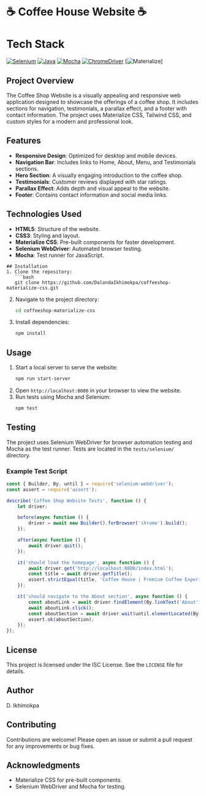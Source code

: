 # ☕️ Coffee House Website ☕️


# Tech Stack

[![Selenium](https://img.shields.io/badge/Selenium-43B02A?style=for-the-badge&logo=Selenium&logoColor=white)](https://selenium.dev)
[![Java](https://img.shields.io/badge/Java-ED8B00?style=for-the-badge&logo=openjdk&logoColor=white)](https://www.java.com)
[![Mocha](https://img.shields.io/badge/Mocha-8D6748?style=for-the-badge&logo=Mocha&logoColor=white)](https://mochajs.org)
[![ChromeDriver](https://img.shields.io/badge/ChromeDriver-4285F4?style=for-the-badge&logo=GoogleChrome&logoColor=white)](https://chromedriver.chromium.org)
[![Materialize](https://img.shields.io)]  


## Project Overview

The Coffee Shop Website is a visually appealing and responsive web application designed to showcase the offerings of a coffee shop. It includes sections for navigation, testimonials, a parallax effect, and a footer with contact information. The project uses Materialize CSS, Tailwind CSS, and custom styles for a modern and professional look.

## Features
- **Responsive Design**: Optimized for desktop and mobile devices.
- **Navigation Bar**: Includes links to Home, About, Menu, and Testimonials sections.
- **Hero Section**: A visually engaging introduction to the coffee shop.
- **Testimonials**: Customer reviews displayed with star ratings.
- **Parallax Effect**: Adds depth and visual appeal to the website.
- **Footer**: Contains contact information and social media links.

## Technologies Used
- **HTML5**: Structure of the website.
- **CSS3**: Styling and layout.
- **Materialize CSS**: Pre-built components for faster development.
- **Selenium WebDriver**: Automated browser testing.
- **Mocha**: Test runner for JavaScript.

```
## Installation
1. Clone the repository:
   ```bash
   git clone https://github.com/DalondaIkhimokpa/coffeeshop-materialize-css.git
   ```
2. Navigate to the project directory:
   ```bash
   cd coffeeshop-materialize-css
   ```
3. Install dependencies:
   ```bash
   npm install
   ```

## Usage
1. Start a local server to serve the website:
   ```bash
   npm run start-server
   ```
2. Open `http://localhost:8080` in your browser to view the website.
3. Run tests using Mocha and Selenium:
   ```bash
   npm test
   ```

## Testing
The project uses Selenium WebDriver for browser automation testing and Mocha as the test runner. Tests are located in the `tests/selenium/` directory.

### Example Test Script
```javascript
const { Builder, By, until } = require('selenium-webdriver');
const assert = require('assert');

describe('Coffee Shop Website Tests', function () {
    let driver;

    before(async function () {
        driver = await new Builder().forBrowser('chrome').build();
    });

    after(async function () {
        await driver.quit();
    });

    it('should load the homepage', async function () {
        await driver.get('http://localhost:8080/index.html');
        const title = await driver.getTitle();
        assert.strictEqual(title, 'Coffee House | Premium Coffee Experience');
    });

    it('should navigate to the About section', async function () {
        const aboutLink = await driver.findElement(By.linkText('About'));
        await aboutLink.click();
        const aboutSection = await driver.wait(until.elementLocated(By.id('about')), 5000);
        assert.ok(aboutSection);
    });
});
```

## License
This project is licensed under the ISC License. See the `LICENSE` file for details.

## Author
D. Ikhimokpa

## Contributing
Contributions are welcome! Please open an issue or submit a pull request for any improvements or bug fixes.

## Acknowledgments
- Materialize CSS for pre-built components.
- Selenium WebDriver and Mocha for testing.
